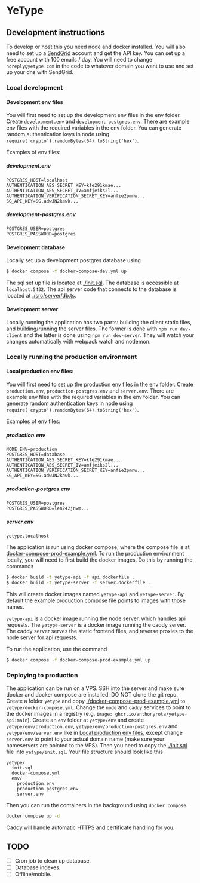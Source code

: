 # YeType

## Development instructions

To develop or host this you need node and docker installed. You will also need to set up a [SendGrid](https://sendgrid.com/) account and get the API key. You can set up a free account with 100 emails / day. You will need to change `noreply@yetype.com` in the code to whatever domain you want to use and set up your dns with SendGrid.

### Local development

#### Development env files

You will first need to set up the development env files in the env folder. Create `development.env` and `development-postgres.env`. There are example env files with the required variables in the env folder. You can generate random authentication keys in node using `require('crypto').randomBytes(64).toString('hex')`.

Examples of env files:

##### development.env
```
POSTGRES_HOST=localhost
AUTHENTICATION_AES_SECRET_KEY=kfe291kmae...
AUTHENTICATION_AES_SECRET_IV=amfjeiks2l...
AUTHENTICATION_VERIFICATION_SECRET_KEY=anfie2pmnw...
SG_API_KEY=SG.adwJN2kawk...
```

##### development-postgres.env
```
POSTGRES_USER=postgres
POSTGRES_PASSWORD=postgres
```

#### Development database

Locally set up a development postgres database using

```bash
$ docker compose -f docker-compose-dev.yml up
```

The sql set up file is located at [./init.sql](init.sql). The database is accessible at `localhost:5432`. The api server code that connects to the database is located at [./src/server/db.ts](src/server/db.ts).

#### Development server

Locally running the application has two parts: building the client static files, and building/running the server files. The former is done with `npm run dev-client` and the latter is done using `npm run dev-server`. They will watch your changes automatically with webpack watch and nodemon.

### Locally running the production environment

#### Local production env files:

You will first need to set up the production env files in the env folder. Create `production.env`, `production-postgres.env` and `server.env`. There are example env files with the required variables in the env folder. You can generate random authentication keys in node using `require('crypto').randomBytes(64).toString('hex')`.

Examples of env files:

##### production.env
```
NODE_ENV=production
POSTGRES_HOST=database
AUTHENTICATION_AES_SECRET_KEY=kfe291kmae...
AUTHENTICATION_AES_SECRET_IV=amfjeiks2l...
AUTHENTICATION_VERIFICATION_SECRET_KEY=anfie2pmnw...
SG_API_KEY=SG.adwJN2kawk...
```

##### production-postgres.env
```
POSTGRES_USER=postgres
POSTGRES_PASSWORD=len242jnwm...
```

##### server.env
```
yetype.localhost
```

The application is run using docker compose, where the compose file is at [docker-compose-prod-example.yml](./docker-compose-prod-example.yml). To run the production environment locally, you will need to first build the docker images. Do this by running the commands

```bash
$ docker build -t yetype-api -f api.dockerfile .
$ docker build -t yetype-server -f server.dockerfile .
```

This will create docker images named `yetype-api` and `yetype-server`. By default the example production compose file points to images with those names.

`yetype-api` is a docker image running the node server, which handles api requests. The `yetype-server` is a docker image running the caddy server. The caddy server serves the static frontend files, and reverse proxies to the node server for api requests.

To run the application, use the command

```bash
$ docker compose -f docker-compose-prod-example.yml up
```

### Deploying to production

The application can be run on a VPS. SSH into the server and make sure docker and docker compose are installed. DO NOT clone the git repo. Create a folder `yetype` and copy [./docker-compose-prod-example.yml](docker-compose-prod-example.yml) to `yetype/docker-compose.yml`. Change the `node` and `caddy` services to point to the docker images in a registry (e.g. `image: ghcr.io/anthonyrota/yetype-api:main`). Create an `env` folder at `yetype/env` and create `yetype/env/production.env`, `yetype/env/production-postgres.env` and `yetype/env/server.env` like in [Local production env files](#local-production-env-files), except change `server.env` to point to your actual domain name (make sure your nameservers are pointed to the VPS). Then you need to copy the [./init.sql](init.sql) file into `yetype/init.sql`. Your file structure should look like this

```
yetype/
  init.sql
  docker-compose.yml
  env/
    production.env
    production-postgres.env
    server.env
```

 Then you can run the containers in the background using `docker compose`.

```bash
docker compose up -d
```

Caddy will handle automatic HTTPS and certificate handling for you.

## TODO

- [ ] Cron job to clean up database.
- [ ] Database indexes.
- [ ] Offline/mobile.
